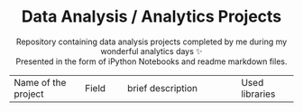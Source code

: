 <center><h1>Data Analysis / Analytics Projects</h1></center>

<p align=center>
Repository containing data analysis projects completed by me during my wonderful analytics days &#10024  <br>
Presented in the form of iPython Notebooks and readme markdown files.
</p>

<table width=100% valign=top >
  <tr>
    <td width=25%>Name of the project</td>
    <td>Field</td>
    <td>brief description</td>    
    <td width=20%>Used libraries</td>
  </tr>
